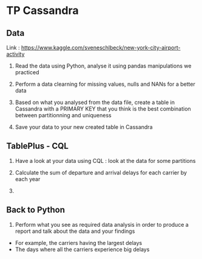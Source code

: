 # TP Cassandra


## Data

Link : https://www.kaggle.com/sveneschlbeck/new-york-city-airport-activity

1. Read the data using Python, analyse it using pandas manipulations we practiced

2. Perform a data clearning for missing values, nulls and NANs for a better data

3. Based on what you analysed from the data file, create a table in Cassandra with a PRIMARY KEY that you think is the best combination between partitionning and uniqueness

4. Save your data to your new created table in Cassandra

## TablePlus - CQL

1. Have a look at your data using CQL : look at the data for some partitions

2. Calculate the sum of departure and arrival delays for each carrier by each year

3. 

## Back to Python

1. Perform what you see as required data analysis in order to produce a report and talk about the data and your findings

  - For example, the carriers having the largest delays
  - The days where all the carriers experience big delays
